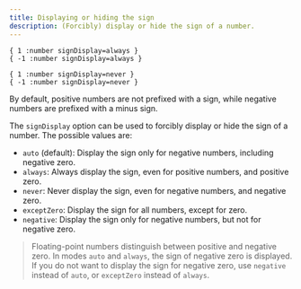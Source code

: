 ```yaml
---
title: Displaying or hiding the sign
description: (Forcibly) display or hide the sign of a number.
---
```


<mf2-interactive>

```mf2
{ 1 :number signDisplay=always }
{ -1 :number signDisplay=always }
```

</mf2-interactive>

<mf2-interactive>

```mf2
{ 1 :number signDisplay=never }
{ -1 :number signDisplay=never }
```

</mf2-interactive>

By default, positive numbers are not prefixed with a sign, while negative
numbers are prefixed with a minus sign.

The `signDisplay` option can be used to forcibly display or hide the sign of a
number. The possible values are:

- `auto` (default): Display the sign only for negative numbers, including
  negative zero.
- `always`: Always display the sign, even for positive numbers, and positive
  zero.
- `never`: Never display the sign, even for negative numbers, and negative zero.
- `exceptZero`: Display the sign for all numbers, except for zero.
- `negative`: Display the sign only for negative numbers, but not for negative
  zero.

> Floating-point numbers distinguish between positive and negative zero. In
> modes `auto` and `always`, the sign of negative zero is displayed. If you do
> not want to display the sign for negative zero, use `negative` instead of
> `auto`, or `exceptZero` instead of `always`.
